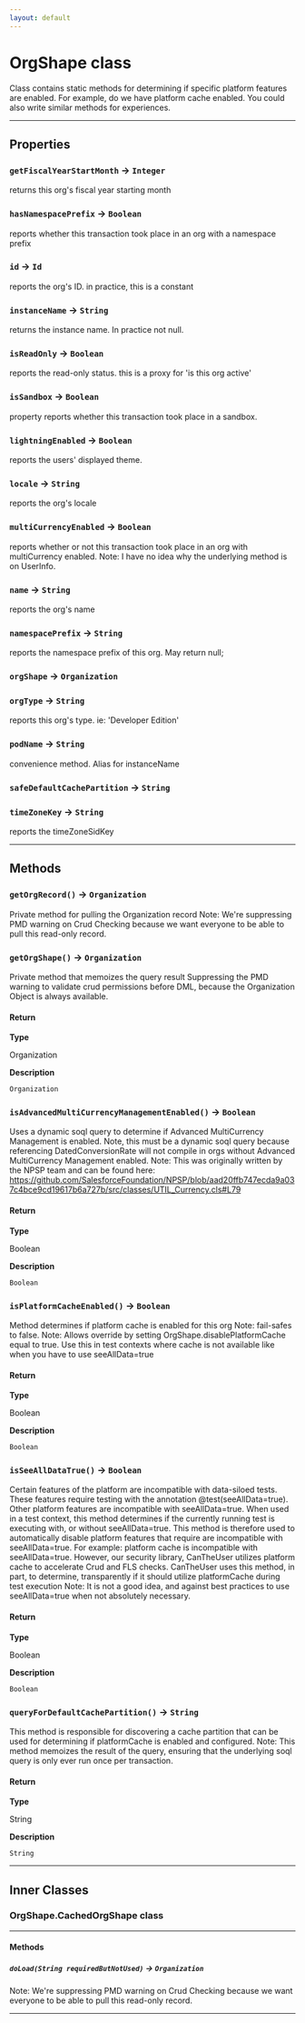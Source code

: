 ```yaml
---
layout: default
---
```

# OrgShape class

Class contains static methods for determining if specific platform features are enabled. For example, do we have platform cache enabled. You could also write similar methods for experiences.

---
## Properties

### `getFiscalYearStartMonth` → `Integer`

returns this org's fiscal year starting month

### `hasNamespacePrefix` → `Boolean`

reports whether this transaction took place in an org with a namespace prefix

### `id` → `Id`

reports the org's ID. in practice, this is a constant

### `instanceName` → `String`

returns the instance name. In practice not null.

### `isReadOnly` → `Boolean`

reports the read-only status. this is a proxy for 'is this org active'

### `isSandbox` → `Boolean`

property reports whether this transaction took place in a sandbox.

### `lightningEnabled` → `Boolean`

reports the users' displayed theme.

### `locale` → `String`

reports the org's locale

### `multiCurrencyEnabled` → `Boolean`

reports whether or not this transaction took place in an org with multiCurrency enabled. Note: I have no idea why the underlying method is on UserInfo.

### `name` → `String`

reports the org's name

### `namespacePrefix` → `String`

reports the namespace prefix of this org. May return null;

### `orgShape` → `Organization`

### `orgType` → `String`

reports this org's type. ie: 'Developer Edition'

### `podName` → `String`

convenience method. Alias for instanceName

### `safeDefaultCachePartition` → `String`

### `timeZoneKey` → `String`

reports the timeZoneSidKey

---
## Methods
### `getOrgRecord()` → `Organization`

Private method for pulling the Organization record Note: We're suppressing PMD warning on Crud Checking because we want everyone to be able to pull this read-only record.

### `getOrgShape()` → `Organization`

Private method that memoizes the query result Suppressing the PMD warning to validate crud permissions before DML, because the Organization Object is always available.

#### Return

**Type**

Organization

**Description**

`Organization`

### `isAdvancedMultiCurrencyManagementEnabled()` → `Boolean`

Uses a dynamic soql query to determine if Advanced MultiCurrency Management is enabled. Note, this must be a dynamic soql query because referencing DatedConversionRate will not compile in orgs without Advanced MultiCurrency Management enabled. Note: This was originally written by the NPSP team and can be found here: https://github.com/SalesforceFoundation/NPSP/blob/aad20ffb747ecda9a037c4bce9cd19617b6a727b/src/classes/UTIL_Currency.cls#L79

#### Return

**Type**

Boolean

**Description**

`Boolean`

### `isPlatformCacheEnabled()` → `Boolean`

Method determines if platform cache is enabled for this org Note: fail-safes to false. Note: Allows override by setting OrgShape.disablePlatformCache equal to true. Use this in test contexts where cache is not available like when you have to use seeAllData=true

#### Return

**Type**

Boolean

**Description**

`Boolean`

### `isSeeAllDataTrue()` → `Boolean`

Certain features of the platform are incompatible with data-siloed tests. These features require testing with the annotation @test(seeAllData=true). Other platform features are incompatible with seeAllData=true. When used in a test context, this method determines if the currently running test is executing with, or without seeAllData=true. This method is therefore used to automatically disable platform features that require are incompatible with seeAllData=true. For example: platform cache is incompatible with seeAllData=true. However, our security library, CanTheUser utilizes platform cache to accelerate Crud and FLS checks. CanTheUser uses this method, in part, to determine, transparently if it should utilize platformCache during test execution Note: It is not a good idea, and against best practices to use seeAllData=true when not absolutely necessary.

#### Return

**Type**

Boolean

**Description**

`Boolean`

### `queryForDefaultCachePartition()` → `String`

This method is responsible for discovering a cache partition that can be used for determining if platformCache is enabled and configured. Note: This method memoizes the result of the query, ensuring that the underlying soql query is only ever run once per transaction.

#### Return

**Type**

String

**Description**

`String`

---
## Inner Classes

### OrgShape.CachedOrgShape class
---
#### Methods
##### `doLoad(String requiredButNotUsed)` → `Organization`

 Note: We're suppressing PMD warning on Crud Checking because we want everyone to be able to pull this read-only record.

---
